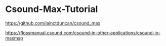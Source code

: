 # Csound-Max-Tutorial

https://github.com/iainctduncan/csound_max

https://flossmanual.csound.com/csound-in-other-applications/csound-in-maxmsp

